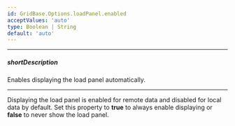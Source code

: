```yaml
---
id: GridBase.Options.loadPanel.enabled
acceptValues: 'auto'
type: Boolean | String
default: 'auto'
---
```

---
##### shortDescription
Enables displaying the load panel automatically.

---
Displaying the load panel is enabled for remote data and disabled for local data by default. Set this property to **true** to always enable displaying or **false** to never show the load panel.